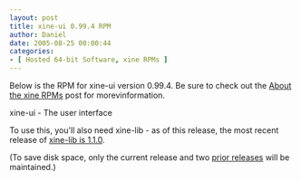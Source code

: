 ```yaml
---
layout: post
title: xine-ui 0.99.4 RPM
author: Daniel
date: 2005-08-25 00:00:44
categories:
- [ Hosted 64-bit Software, xine RPMs ]
---
```


Below is the RPM for xine-ui version 0.99.4. Be sure to check out the [About the xine RPMs][abt] post for morevinformation.

xine-ui - The user interface

To use this, you'll also need xine-lib - as of this release, the most recent release of [xine-lib is 1.1.0][lib].

(To save disk space, only the current release and two [prior releases][pri] will be maintained.)


[abt]: /2005/about-the-xine-rpms.html "About the xine RPMs &bull; DJS Consulting Tech Blog"
[lib]: /2005/xine-lib-1-1-0-rpm.html
[pri]: /2005/xine-ui-0-99-3-rpm.html
